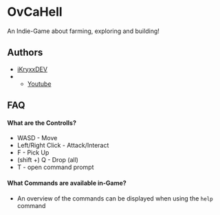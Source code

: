 # OvCaHell

An Indie-Game about farming, exploring and building!


## Authors

-  [iKryxxDEV](https://www.github.com/ikryxx) 
- - [Youtube](https://www.youtube.com/channel/UCFr5SwZik5f8Mh02uhiGybQ)
  


## FAQ

#### What are the Controlls?

- WASD - Move
- Left/Right Click - Attack/Interact
- F - Pick Up
- (shift +) Q - Drop (all)
- T - open command prompt


#### What Commands are available in-Game?

- An overview of the commands can be displayed when using the `help` command
